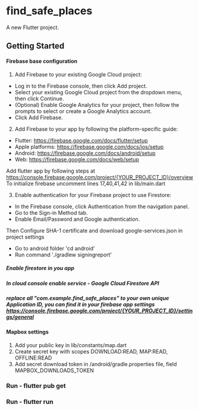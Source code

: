 # find_safe_places

A new Flutter project.

## Getting Started

#### Firebase base configuration
1. Add Firebase to your existing Google Cloud project:
- Log in to the Firebase console, then click Add project.
- Select your existing Google Cloud project from the dropdown menu, then click Continue.
- (Optional) Enable Google Analytics for your project, then follow the prompts to select or create a Google Analytics account.
- Click Add Firebase.

2. Add Firebase to your app by following the platform-specific guide:
- Flutter: https://firebase.google.com/docs/flutter/setup
- Apple platforms: https://firebase.google.com/docs/ios/setup
- Android: https://firebase.google.com/docs/android/setup
- Web: https://firebase.google.com/docs/web/setup

Add flutter app by following steps at https://console.firebase.google.com/project/{YOUR_PROJECT_ID}/overview 
To initialize firebase uncomment lines 17,40,41,42 in lib/main.dart

3. Enable authentication for your Firebase project to use Firestore:
- In the Firebase console, click Authentication from the navigation panel.
- Go to the Sign-in Method tab.
- Enable Email/Password and Google authentication.

Then Configure SHA-1 certificate and download google-services.json in project settings
- Go to android folder 'cd android'
- Run command './gradlew signingreport'

##### Enable firestore in you app
##### In cloud console enable service - Google Cloud Firestore API
##### replace all "com.example.find_safe_places" to your own unique Application ID, you can find it in your firebase app settings https://console.firebase.google.com/project/{YOUR_PROJECT_ID}/settings/general 

#### Mapbox settings
1. Add your public key in lib/constants/map.dart
2. Create secret key with scopes DOWNLOAD:READ, MAP:READ, OFFLINE:READ
3. Add secret download token in /android/gradle.properties file, field MAPBOX_DOWNLOADS_TOKEN

### Run - flutter pub get
### Run - flutter run